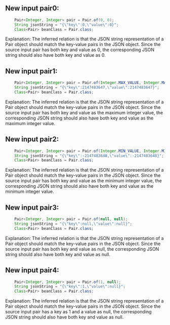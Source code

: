 ## New input pair0:
```java
    Pair<Integer, Integer> pair = Pair.of(0, 0);
    String jsonString = "{\"key\":0,\"value\":0}";
    Class<Pair> beanClass = Pair.class;
```
Explanation: The inferred relation is that the JSON string representation of a Pair object should match the key-value pairs in the JSON object. Since the source input pair has both key and value as 0, the corresponding JSON string should also have both key and value as 0.

## New input pair1:
```java
    Pair<Integer, Integer> pair = Pair.of(Integer.MAX_VALUE, Integer.MAX_VALUE);
    String jsonString = "{\"key\":2147483647,\"value\":2147483647}";
    Class<Pair> beanClass = Pair.class;
```
Explanation: The inferred relation is that the JSON string representation of a Pair object should match the key-value pairs in the JSON object. Since the source input pair has both key and value as the maximum integer value, the corresponding JSON string should also have both key and value as the maximum integer value.

## New input pair2:
```java
    Pair<Integer, Integer> pair = Pair.of(Integer.MIN_VALUE, Integer.MIN_VALUE);
    String jsonString = "{\"key\":-2147483648,\"value\":-2147483648}";
    Class<Pair> beanClass = Pair.class;
```
Explanation: The inferred relation is that the JSON string representation of a Pair object should match the key-value pairs in the JSON object. Since the source input pair has both key and value as the minimum integer value, the corresponding JSON string should also have both key and value as the minimum integer value.

## New input pair3:
```java
    Pair<Integer, Integer> pair = Pair.of(null, null);
    String jsonString = "{\"key\":null,\"value\":null}";
    Class<Pair> beanClass = Pair.class;
```
Explanation: The inferred relation is that the JSON string representation of a Pair object should match the key-value pairs in the JSON object. Since the source input pair has both key and value as null, the corresponding JSON string should also have both key and value as null.

## New input pair4:
```java
    Pair<Integer, Integer> pair = Pair.of(1, null);
    String jsonString = "{\"key\":1,\"value\":null}";
    Class<Pair> beanClass = Pair.class;
```
Explanation: The inferred relation is that the JSON string representation of a Pair object should match the key-value pairs in the JSON object. Since the source input pair has a key as 1 and a value as null, the corresponding JSON string should also have both key and value as null.
